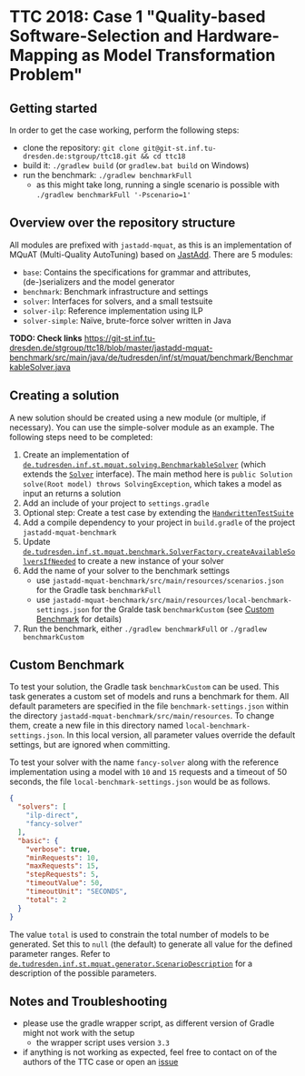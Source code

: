 # TTC 2018: Case 1 "Quality-based Software-Selection and Hardware-Mapping as Model Transformation Problem"

## Getting started

In order to get the case working, perform the following steps:

- clone the repository: `git clone git@git-st.inf.tu-dresden.de:stgroup/ttc18.git && cd ttc18`
- build it: `./gradlew build` (or `gradlew.bat build` on Windows)
- run the benchmark: `./gradlew benchmarkFull`
	- as this might take long, running a single scenario is possible with `./gradlew benchmarkFull '-Pscenario=1'`

## Overview over the repository structure

All modules are prefixed with `jastadd-mquat`, as this is an implementation of MQuAT (Multi-Quality AutoTuning) based on [JastAdd](http://www.jastadd.org). There are 5 modules:

- `base`: Contains the specifications for grammar and attributes, (de-)serializers and the model generator
- `benchmark`: Benchmark infrastructure and settings
- `solver`: Interfaces for solvers, and a small testsuite
- `solver-ilp`: Reference implementation using ILP
- `solver-simple`: Naïve, brute-force solver written in Java

**TODO: Check links** https://git-st.inf.tu-dresden.de/stgroup/ttc18/blob/master/jastadd-mquat-benchmark/src/main/java/de/tudresden/inf/st/mquat/benchmark/BenchmarkableSolver.java

## Creating a solution

A new solution should be created using a new module (or multiple, if necessary). You can use the simple-solver module as an example.
The following steps need to be completed:

1. Create an implementation of [`de.tudresden.inf.st.mquat.solving.BenchmarkableSolver`](https://git-st.inf.tu-dresden.de/stgroup/ttc18/blob/master/jastadd-mquat-solver/src/main/java/de/tudresden/inf/st/mquat/solving/BenchmarkableSolver.java) (which extends the [`Solver`](https://git-st.inf.tu-dresden.de/stgroup/ttc18/blob/master/jastadd-mquat-solver/src/main/java/de/tudresden/inf/st/mquat/solving/Solver.java) interface). The main method here is `public Solution solve(Root model) throws SolvingException`, which takes a model as input an returns a solution
1. Add an include of your project to `settings.gradle`
1. Optional step: Create a test case by extending the [`HandwrittenTestSuite`](https://git-st.inf.tu-dresden.de/stgroup/ttc18/blob/master/jastadd-mquat-solver/src/test/java/de/tudresden/inf/st/mquat/solving/HandwrittenTestSuite.java)
1. Add a compile dependency to your project in `build.gradle` of the project `jastadd-mquat-benchmark`
1. Update [`de.tudresden.inf.st.mquat.benchmark.SolverFactory.createAvailableSolversIfNeeded`](https://git-st.inf.tu-dresden.de/stgroup/ttc18/blob/master/jastadd-mquat-benchmark/src/main/java/de/tudresden/inf/st/mquat/benchmark/SolverFactory.java#L22) to create a new instance of your solver
1. Add the name of your solver to the benchmark settings
	- use `jastadd-mquat-benchmark/src/main/resources/scenarios.json` for the Gradle task `benchmarkFull`
	- use `jastadd-mquat-benchmark/src/main/resources/local-benchmark-settings.json` for the Gralde task `benchmarkCustom` (see [Custom Benchmark](#custom-benchmark) for details)
1. Run the benchmark, either `./gradlew benchmarkFull` or `./gradlew benchmarkCustom`

## Custom Benchmark

To test your solution, the Gradle task `benchmarkCustom` can be used. This task generates a custom set of models and runs a benchmark for them.
All default parameters are specified in the file `benchmark-settings.json` within the directory `jastadd-mquat-benchmark/src/main/resources`.
To change them, create a new file in this directory named `local-benchmark-settings.json`.
In this local version, all parameter values override the default settings, but are ignored when committing.

To test your solver with the name `fancy-solver` along with the reference implementation using a model with `10` and `15` requests and a timeout of 50 seconds, the file `local-benchmark-settings.json` would be as follows.

```json
{
  "solvers": [
    "ilp-direct",
    "fancy-solver"
  ],
  "basic": {
    "verbose": true,
    "minRequests": 10,
    "maxRequests": 15,
    "stepRequests": 5,
    "timeoutValue": 50,
    "timeoutUnit": "SECONDS",
    "total": 2
  }
}
```

The value `total` is used to constrain the total number of models to be generated. Set this to `null` (the default) to generate all value for the defined parameter ranges.
Refer to [`de.tudresden.inf.st.mquat.generator.ScenarioDescription`](https://git-st.inf.tu-dresden.de/stgroup/ttc18/blob/master/jastadd-mquat-base/src/main/java/de/tudresden/inf/st/mquat/generator/ScenarioDescription.java) for a description of the possible parameters.

## Notes and Troubleshooting

- please use the gradle wrapper script, as different version of Gradle might not work with the setup
	- the wrapper script uses version `3.3`
- if anything is not working as expected, feel free to contact on of the authors of the TTC case or open an [issue](https://git-st.inf.tu-dresden.de/stgroup/ttc18/issues/new)
